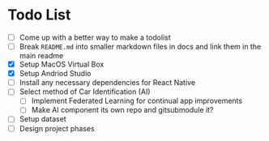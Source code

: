 # Todo List

- [ ] Come up with a better way to make a todolist
- [ ] Break `README.md` into smaller markdown files in docs and link them in the main readme
- [x] Setup MacOS Virtual Box
- [x] Setup Andriod Studio
- [ ] Install any necessary dependencies for React Native
- [ ] Select method of Car Identification (AI)
  - [ ] Implement Federated Learning for continual app improvements
  - [ ] Make AI component its own repo and gitsubmodule it?
- [ ] Setup dataset
- [ ] Design project phases